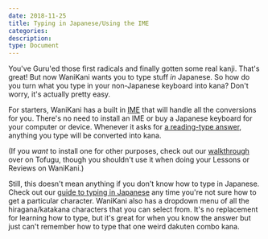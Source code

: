 ```yaml
---
date: 2018-11-25
title: Typing in Japanese/Using the IME
categories:
description:
type: Document
---
```

You've Guru'ed those first radicals and finally gotten some real kanji. That's great! But now WaniKani wants you to type stuff _in_ Japanese. So how do you turn what you type in your non-Japanese keyboard into kana? Don't worry, it's actually pretty easy.

For starters, WaniKani has a built in [IME](https://en.wikipedia.org/wiki/Input_method) that will handle all the conversions for you. There's no need to install an IME or buy a Japanese keyboard for your computer or device. Whenever it asks for [a reading-type answer](#), anything you type will be converted into kana.

(If you _want_ to install one for other purposes, check out our [walkthrough](http://www.tofugu.com/japanese/how-to-install-japanese-keyboard/) over on Tofugu, though you shouldn't use it when doing your Lessons or Reviews on WaniKani.)

Still, this doesn't mean anything if you don't know how to type in Japanese. Check out our [guide to typing in Japanese](http://www.tofugu.com/japanese/how-to-type-in-japanese/) any time you're not sure how to get a particular character. WaniKani also has a dropdown menu of all the hiragana/katakana characters that you can select from. It's no replacement for learning how to type, but it's great for when you know the answer but just can't remember how to type that one weird dakuten combo kana.
